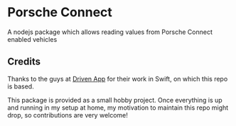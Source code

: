 # Porsche Connect
A nodejs package  which allows reading values from Porsche Connect enabled vehicles

## Credits
Thanks to the guys at [Driven App](https://github.com/driven-app/porsche-connect) for their work in Swift, on which this repo is based.

This package is provided as a small hobby project. Once everything is up and running in my setup at home, my motivation to maintain this repo might drop, so contributions are very welcome!